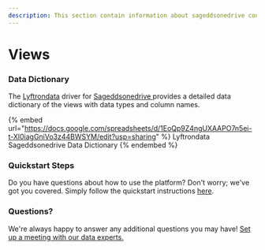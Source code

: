 ```yaml
---
description: This section contain information about sageddsonedrive connector views information
---
```


# Views

### Data Dictionary

The [Lyftrondata](https://www.lyftrondata.com/) driver for [Sageddsonedrive](https://www.lyftrondata.com/integration/Sageddsonedrive/)[ ](https://www.lyftrondata.com/integration/sageddsonedrive/)provides a detailed data dictionary of the views with data types and column names.

{% embed url="https://docs.google.com/spreadsheets/d/1EoQp9Z4ngUXAAPO7n5ei-t-Xl0iagGniVo3z44BWSYM/edit?usp=sharing" %}
Lyftrondata Sageddsonedrive Data Dictionary
{% endembed %}

### Quickstart Steps

Do you have questions about how to use the platform? Don't worry; we've got you covered. Simply follow the quickstart instructions [here](../../../../quickstart-steps.md).

### Questions? <a href="#questions" id="questions"></a>

We're always happy to answer any additional questions you may have! [Set up a meeting with our data experts.](https://www.lyftrondata.com/book-a-meeting/)


